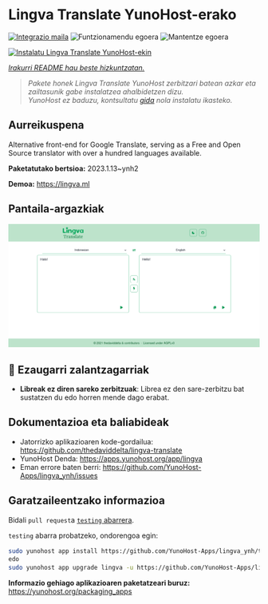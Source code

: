 <!--
Ohart ongi: README hau automatikoki sortu da <https://github.com/YunoHost/apps/tree/master/tools/readme_generator>ri esker
EZ editatu eskuz.
-->

# Lingva Translate YunoHost-erako

[![Integrazio maila](https://dash.yunohost.org/integration/lingva.svg)](https://dash.yunohost.org/appci/app/lingva) ![Funtzionamendu egoera](https://ci-apps.yunohost.org/ci/badges/lingva.status.svg) ![Mantentze egoera](https://ci-apps.yunohost.org/ci/badges/lingva.maintain.svg)

[![Instalatu Lingva Translate YunoHost-ekin](https://install-app.yunohost.org/install-with-yunohost.svg)](https://install-app.yunohost.org/?app=lingva)

*[Irakurri README hau beste hizkuntzatan.](./ALL_README.md)*

> *Pakete honek Lingva Translate YunoHost zerbitzari batean azkar eta zailtasunik gabe instalatzea ahalbidetzen dizu.*  
> *YunoHost ez baduzu, kontsultatu [gida](https://yunohost.org/install) nola instalatu ikasteko.*

## Aurreikuspena

Alternative front-end for Google Translate, serving as a Free and Open Source translator with over a hundred languages available.

**Paketatutako bertsioa:** 2023.1.13~ynh2

**Demoa:** <https://lingva.ml>

## Pantaila-argazkiak

![Lingva Translate(r)en pantaila-argazkia](./doc/screenshots/lingva-id-en.png)

## :red_circle: Ezaugarri zalantzagarriak

- **Libreak ez diren sareko zerbitzuak**: Librea ez den sare-zerbitzu bat sustatzen du edo horren mende dago erabat.

## Dokumentazioa eta baliabideak

- Jatorrizko aplikazioaren kode-gordailua: <https://github.com/thedaviddelta/lingva-translate>
- YunoHost Denda: <https://apps.yunohost.org/app/lingva>
- Eman errore baten berri: <https://github.com/YunoHost-Apps/lingva_ynh/issues>

## Garatzaileentzako informazioa

Bidali `pull request`a [`testing` abarrera](https://github.com/YunoHost-Apps/lingva_ynh/tree/testing).

`testing` abarra probatzeko, ondorengoa egin:

```bash
sudo yunohost app install https://github.com/YunoHost-Apps/lingva_ynh/tree/testing --debug
edo
sudo yunohost app upgrade lingva -u https://github.com/YunoHost-Apps/lingva_ynh/tree/testing --debug
```

**Informazio gehiago aplikazioaren paketatzeari buruz:** <https://yunohost.org/packaging_apps>
